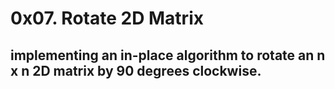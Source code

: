 # 0x07. Rotate 2D Matrix
##  implementing an in-place algorithm to rotate an n x n 2D matrix by 90 degrees clockwise.